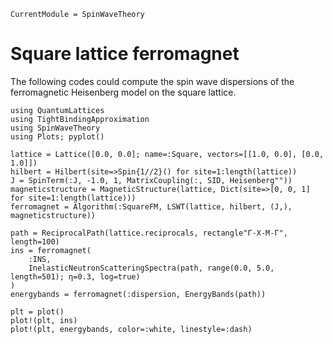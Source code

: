```@meta
CurrentModule = SpinWaveTheory
```

# Square lattice ferromagnet

The following codes could compute the spin wave dispersions of the ferromagnetic Heisenberg model on the square lattice.

```@example FM
using QuantumLattices
using TightBindingApproximation
using SpinWaveTheory
using Plots; pyplot()

lattice = Lattice([0.0, 0.0]; name=:Square, vectors=[[1.0, 0.0], [0.0, 1.0]])
hilbert = Hilbert(site=>Spin{1//2}() for site=1:length(lattice))
J = SpinTerm(:J, -1.0, 1, MatrixCoupling(:, SID, Heisenberg""))
magneticstructure = MagneticStructure(lattice, Dict(site=>[0, 0, 1] for site=1:length(lattice)))
ferromagnet = Algorithm(:SquareFM, LSWT(lattice, hilbert, (J,), magneticstructure))

path = ReciprocalPath(lattice.reciprocals, rectangle"Γ-X-M-Γ", length=100)
ins = ferromagnet(
    :INS,
    InelasticNeutronScatteringSpectra(path, range(0.0, 5.0, length=501); η=0.3, log=true)
)
energybands = ferromagnet(:dispersion, EnergyBands(path))

plt = plot()
plot!(plt, ins)
plot!(plt, energybands, color=:white, linestyle=:dash)
```

